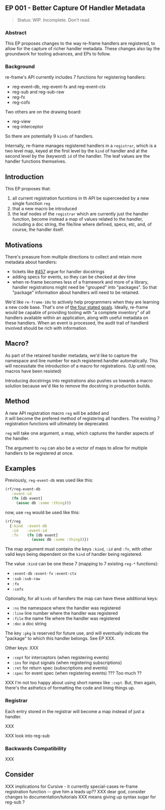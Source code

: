 ## EP 001 - Better Capture Of Handler Metadata  

> Status: WIP. Incomplete. Don't read.

### Abstract 

This EP proposes changes to the way re-frame handlers are registered, 
to allow for the capture of richer handler metadata. 
These changes also lay the groundwork for tooling advances, and EPs to follow.


### Background  

re-frame's API currently includes 7 functions for registering handlers:
  - reg-event-db, reg-event-fx and reg-event-ctx
  - reg-sub and reg-sub-raw
  - reg-fx
  - reg-cofx
 
Two others are on the drawing board: 
  - reg-view
  - reg-interceptor
  
So there are potentially 9 `kinds` of handlers.

Internally, re-frame manages registered handlers in a `registrar`, which is a two level map, 
keyed at the first level by the `kind` of handler and at the second level by the (keyword) 
`id` of the handler. The leaf values are the handler functions themselves.
 
 
## Introduction 

This EP proposes that:
  1. all current registration fucntions in th API be superceeded by a new single function `reg`
  2. that a new macro be introduced
  2. the leaf nodes of the `registrar` which are currently just the handler function, 
     become instead a map of values related to the handler, 
     including a doc string, the file/line where defined, specs, etc, and, of course, 
     the handler itself.


## Motivations

There's preasure from multiple directions to collect and retain more metadata about handlers: 
  - tickets like [#457](https://github.com/Day8/re-frame/issues/457) argue for handler docstrings
  - adding specs for events, so they can be checked at dev time
  - when re-frame becomes less of a framework and more of a library, handler registrations might 
    need be "grouped" into "packages". So that "package" information about handlers will need to be 
    retained.

We'd like `re-frame-10x` to actively help programmers when they are learning a 
new code base. That's one of [the four stated goals](https://github.com/Day8/re-frame-10x#helps-me-how). 
Ideally, re-frame would be capable of providing tooling with "a complete 
inventory" of all handlers available within an application, along with useful
metadata on these handlers. When an event is processed, the audit trail of 
handlerd involved should be rich with information.
 
## Macro?

As part of the retained handler metadata, we'd like to capture 
the namespace and line number for each registered handler automatically.
This will necessitate the introduction of a macro for registrations. 
(Up until now, macros have been resisted)

Introducing docstrings into registrations also pushes us towards 
a macro solution because we'd like to remove the docstring in production 
builds.

## Method 

A new API registration macro `reg` will be added and  
it will become the prefered method of registering all handlers. 
The existing 7 registration functions will ultimately be deprecated.

`reg` will take one argument, a map, which captures the handler aspects of 
the handler. 

The argument to `reg` can also be a vector of maps to allow
for multiple handlers to be registered at once.

## Examples

Previously, `reg-event-db` was used like this:
```clj
(rf/reg-event-db 
   :event-id 
   (fn [db event]
     (assoc db :some :thing)))
```

now, use `reg` would be used like this:
```clj
(rf/reg
  {:kind  :event-db
   :id    :event-id 
   :fn    (fn [db event]
            (assoc db :some :thing))})
```

The map argument must contains the keys `:kind`, `:id` and `:fn`, 
with other valid keys being dependent on the `kind` of 
handler being registered.

The value `:kind` can be one these 7 (mapping to 7 existing `reg-*` functions): 
  - `:event-db` `:event-fx` `:event-ctx`
  - `:sub` `:sub-raw`
  - `:fx`
  - `:cofx`

Optionally, for all `kinds` of handlers the map can have these additional keys:
   - `:ns` the namespace where the handler was registered 
   - `:line` line number where the handler was registered
   - `:file` the name file where the handler was registered
   - `:doc` a doc string

The key `:pkg` is reserved for future use, and will eventually indicate the 
"package" to which this handler belongs. See EP XXX. 

Other keys:  XXX
  - `:cept` for interceptors (when registering events)
  - `:ins` for input signals (when registering subscriptions)
  - `:ret` for return spec (subscriptions and events)
  - `:spec` for event spec (when registering events)  ???  Too much ??

XXX I'm not too happy about using short names like `:cept`.  But, then 
again, there's the asthetics of formatting the code and lining things up.  


### Registrar 

Each entry stored in the registrar will become a map instead of just a handler. 

XXX

XXX look into reg-sub 


### Backwards Compatibility 

XXX

## Consider 

XXX implications for Cursive - it currently special-cases re-frame registration function -- give him a leads up??
XXX dear god, consider changes to documentation/tutorials
XXX means giving up syntax sugar for reg-sub ?



